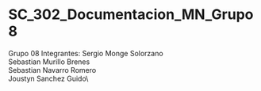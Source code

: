# SC_302_Documentacion_MN_Grupo8

Grupo 08 
Integrantes: 
Sergio Monge Solorzano\
Sebastian Murillo Brenes\
Sebastian Navarro Romero\
Joustyn Sanchez Guido\
